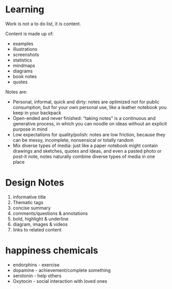 # Learning

Work is not a to do list, it is content.

Content is made up of:

- examples
- illustrations
- screenshots
- statistics
- mindmaps
- diagrams
- book notes
- quotes

Notes are:

- Personal, informal, quick and dirty: notes are optimized not for public consumption, but for your own personal use, like a leather notebook you keep in your backpack
- Open-ended and never finished: “taking notes” is a continuous and generative process, in which you can noodle on ideas without an explicit purpose in mind
- Low expectations for quality/polish: notes are low friction, because they can be messy, incomplete, nonsensical or totally random
- Mix diverse types of media: just like a paper notebook might contain drawings and sketches, quotes and ideas, and even a pasted photo or post-it note, notes naturally combine diverse types of media in one place

# Design Notes

1. informative title
2. Thematic tags
3. concise summary
4. comments/questions & annotations
5. bold, highlight & underline
6. diagram, images & videos
7. links to related content

# happiness chemicals

- endorphins - exercise
- dopamine - achievement/complete something
- serotonin - help others
- Oxytocin - social interaction with loved ones
